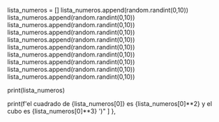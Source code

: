 lista_numeros = []
lista_numeros.append(random.randint(0,10))
lista_numeros.append(random.randint(0,10))
lista_numeros.append(random.randint(0,10))
lista_numeros.append(random.randint(0,10))
lista_numeros.append(random.randint(0,10))
lista_numeros.append(random.randint(0,10))
lista_numeros.append(random.randint(0,10))
lista_numeros.append(random.randint(0,10))
lista_numeros.append(random.randint(0,10))
lista_numeros.append(random.randint(0,10))


print(lista_numeros)

print(f'el cuadrado de {lista_numeros[0]} es {lista_numeros[0]**2} y el cubo es {lista_numeros[0]**3} ')"
      ]
    },
